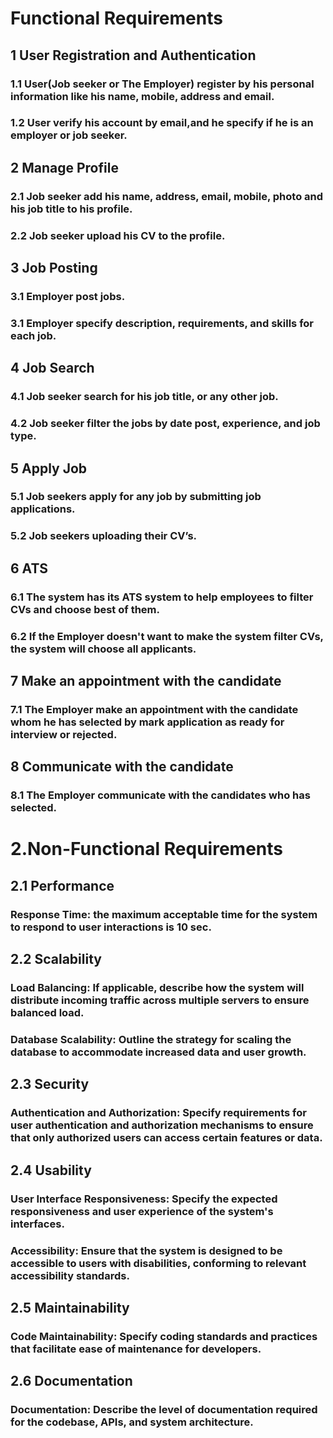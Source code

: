 # Functional Requirements
## 1 User Registration and Authentication   
### 1.1 User(Job seeker or The Employer) register by his personal information like his name, mobile, address and email. 
### 1.2 User verify his account by email,and he specify if he is an employer or job seeker.
## 2 Manage Profile
### 2.1 Job seeker add his name, address, email, mobile, photo and his job title to his profile.
### 2.2 Job seeker upload his CV  to the profile.
## 3 Job Posting
### 3.1 Employer post jobs.
### 3.1 Employer specify description, requirements, and skills for each job.
## 4 Job Search 
### 4.1 Job seeker search for his job title, or any other job.
### 4.2 Job seeker filter the jobs by date post, experience, and job type.
## 5 Apply Job
### 5.1 Job seekers apply for any job by submitting job applications.
### 5.2 Job seekers uploading their CV’s.
## 6 ATS
### 6.1 The system has its ATS system to help employees to filter CVs and choose best of them.
### 6.2 If the Employer doesn't want to make the system filter CVs, the system will choose all applicants.
## 7 Make an appointment with the candidate 
### 7.1 The Employer make an appointment with the candidate whom he has selected by mark application as ready for interview or rejected.
## 8 Communicate with the candidate
### 8.1 The Employer communicate with the candidates who has selected.
# 2.Non-Functional Requirements
## 2.1  Performance
### Response Time: the maximum acceptable time for the system to respond to user interactions is 10 sec.
## 2.2  Scalability
### Load Balancing: If applicable, describe how the system will distribute incoming traffic across multiple servers to ensure balanced load.
### Database Scalability: Outline the strategy for scaling the database to accommodate increased data and user growth.
## 2.3 Security
### Authentication and Authorization: Specify requirements for user authentication and authorization mechanisms to ensure that only authorized users can access certain features or data.
## 2.4 Usability
### User Interface Responsiveness: Specify the expected responsiveness and user experience of the system's interfaces.
### Accessibility: Ensure that the system is designed to be accessible to users with disabilities, conforming to relevant accessibility standards.
## 2.5  Maintainability
### Code Maintainability: Specify coding standards and practices that facilitate ease of maintenance for developers.
## 2.6 Documentation
### Documentation: Describe the level of documentation required for the codebase, APIs, and system architecture.
 


